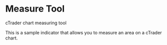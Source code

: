 # Measure Tool

cTrader chart measuring tool

This is a sample indicator that allows you to measure an area on a cTrader chart.

